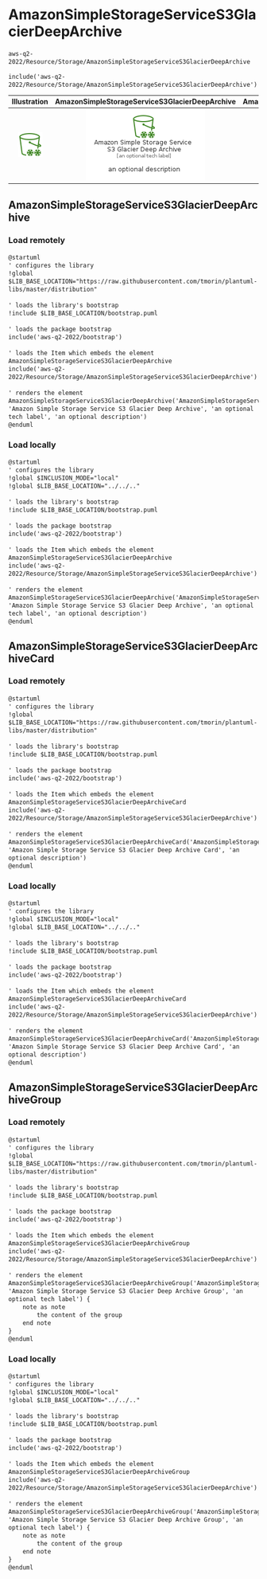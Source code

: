 # AmazonSimpleStorageServiceS3GlacierDeepArchive


```text
aws-q2-2022/Resource/Storage/AmazonSimpleStorageServiceS3GlacierDeepArchive
```

```text
include('aws-q2-2022/Resource/Storage/AmazonSimpleStorageServiceS3GlacierDeepArchive')
```



| Illustration | AmazonSimpleStorageServiceS3GlacierDeepArchive | AmazonSimpleStorageServiceS3GlacierDeepArchiveCard | AmazonSimpleStorageServiceS3GlacierDeepArchiveGroup |
| :---: | :---: | :---: | :---: |
| ![illustration for Illustration](../../../aws-q2-2022/Resource/Storage/AmazonSimpleStorageServiceS3GlacierDeepArchive.png) | ![illustration for AmazonSimpleStorageServiceS3GlacierDeepArchive](../../../aws-q2-2022/Resource/Storage/AmazonSimpleStorageServiceS3GlacierDeepArchive.Local.png) | ![illustration for AmazonSimpleStorageServiceS3GlacierDeepArchiveCard](../../../aws-q2-2022/Resource/Storage/AmazonSimpleStorageServiceS3GlacierDeepArchiveCard.Local.png) | ![illustration for AmazonSimpleStorageServiceS3GlacierDeepArchiveGroup](../../../aws-q2-2022/Resource/Storage/AmazonSimpleStorageServiceS3GlacierDeepArchiveGroup.Local.png) |




## AmazonSimpleStorageServiceS3GlacierDeepArchive

### Load remotely
```plantuml
@startuml
' configures the library
!global $LIB_BASE_LOCATION="https://raw.githubusercontent.com/tmorin/plantuml-libs/master/distribution"

' loads the library's bootstrap
!include $LIB_BASE_LOCATION/bootstrap.puml

' loads the package bootstrap
include('aws-q2-2022/bootstrap')

' loads the Item which embeds the element AmazonSimpleStorageServiceS3GlacierDeepArchive
include('aws-q2-2022/Resource/Storage/AmazonSimpleStorageServiceS3GlacierDeepArchive')

' renders the element
AmazonSimpleStorageServiceS3GlacierDeepArchive('AmazonSimpleStorageServiceS3GlacierDeepArchive', 'Amazon Simple Storage Service S3 Glacier Deep Archive', 'an optional tech label', 'an optional description')
@enduml
```

### Load locally
```plantuml
@startuml
' configures the library
!global $INCLUSION_MODE="local"
!global $LIB_BASE_LOCATION="../../.."

' loads the library's bootstrap
!include $LIB_BASE_LOCATION/bootstrap.puml

' loads the package bootstrap
include('aws-q2-2022/bootstrap')

' loads the Item which embeds the element AmazonSimpleStorageServiceS3GlacierDeepArchive
include('aws-q2-2022/Resource/Storage/AmazonSimpleStorageServiceS3GlacierDeepArchive')

' renders the element
AmazonSimpleStorageServiceS3GlacierDeepArchive('AmazonSimpleStorageServiceS3GlacierDeepArchive', 'Amazon Simple Storage Service S3 Glacier Deep Archive', 'an optional tech label', 'an optional description')
@enduml
```

## AmazonSimpleStorageServiceS3GlacierDeepArchiveCard

### Load remotely
```plantuml
@startuml
' configures the library
!global $LIB_BASE_LOCATION="https://raw.githubusercontent.com/tmorin/plantuml-libs/master/distribution"

' loads the library's bootstrap
!include $LIB_BASE_LOCATION/bootstrap.puml

' loads the package bootstrap
include('aws-q2-2022/bootstrap')

' loads the Item which embeds the element AmazonSimpleStorageServiceS3GlacierDeepArchiveCard
include('aws-q2-2022/Resource/Storage/AmazonSimpleStorageServiceS3GlacierDeepArchive')

' renders the element
AmazonSimpleStorageServiceS3GlacierDeepArchiveCard('AmazonSimpleStorageServiceS3GlacierDeepArchiveCard', 'Amazon Simple Storage Service S3 Glacier Deep Archive Card', 'an optional description')
@enduml
```

### Load locally
```plantuml
@startuml
' configures the library
!global $INCLUSION_MODE="local"
!global $LIB_BASE_LOCATION="../../.."

' loads the library's bootstrap
!include $LIB_BASE_LOCATION/bootstrap.puml

' loads the package bootstrap
include('aws-q2-2022/bootstrap')

' loads the Item which embeds the element AmazonSimpleStorageServiceS3GlacierDeepArchiveCard
include('aws-q2-2022/Resource/Storage/AmazonSimpleStorageServiceS3GlacierDeepArchive')

' renders the element
AmazonSimpleStorageServiceS3GlacierDeepArchiveCard('AmazonSimpleStorageServiceS3GlacierDeepArchiveCard', 'Amazon Simple Storage Service S3 Glacier Deep Archive Card', 'an optional description')
@enduml
```

## AmazonSimpleStorageServiceS3GlacierDeepArchiveGroup

### Load remotely
```plantuml
@startuml
' configures the library
!global $LIB_BASE_LOCATION="https://raw.githubusercontent.com/tmorin/plantuml-libs/master/distribution"

' loads the library's bootstrap
!include $LIB_BASE_LOCATION/bootstrap.puml

' loads the package bootstrap
include('aws-q2-2022/bootstrap')

' loads the Item which embeds the element AmazonSimpleStorageServiceS3GlacierDeepArchiveGroup
include('aws-q2-2022/Resource/Storage/AmazonSimpleStorageServiceS3GlacierDeepArchive')

' renders the element
AmazonSimpleStorageServiceS3GlacierDeepArchiveGroup('AmazonSimpleStorageServiceS3GlacierDeepArchiveGroup', 'Amazon Simple Storage Service S3 Glacier Deep Archive Group', 'an optional tech label') {
    note as note
        the content of the group
    end note
}
@enduml
```

### Load locally
```plantuml
@startuml
' configures the library
!global $INCLUSION_MODE="local"
!global $LIB_BASE_LOCATION="../../.."

' loads the library's bootstrap
!include $LIB_BASE_LOCATION/bootstrap.puml

' loads the package bootstrap
include('aws-q2-2022/bootstrap')

' loads the Item which embeds the element AmazonSimpleStorageServiceS3GlacierDeepArchiveGroup
include('aws-q2-2022/Resource/Storage/AmazonSimpleStorageServiceS3GlacierDeepArchive')

' renders the element
AmazonSimpleStorageServiceS3GlacierDeepArchiveGroup('AmazonSimpleStorageServiceS3GlacierDeepArchiveGroup', 'Amazon Simple Storage Service S3 Glacier Deep Archive Group', 'an optional tech label') {
    note as note
        the content of the group
    end note
}
@enduml
```

